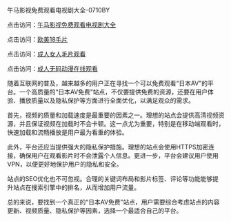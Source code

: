 午马影视免费观看电视剧大全-0710BY

点击访问：<a href="https://heiliaoxqkkct.pages.dev">午马影视免费观看电视剧大全</a>

点击访问：<a href="https://heiliaozj3tjd.pages.dev">欧美18毛片</a>

点击访问：<a href="https://heiliaoxwd5i8.pages.dev">成人女人毛片观看</a>

点击访问：<a href="https://heiliaoga6s9v.pages.dev">成人无码动漫在线观看</a>



随着互联网的普及，越来越多的用户正在寻找一个可以免费观看“日本AV”的平台。一个高质量的“日本AV免费”站点，不仅要提供免费的资源，还要在用户体验、播放质量以及隐私保护等方面进行全面优化，以满足观众的需求。

首先，视频的质量和加载速度是最重要的因素之一。理想的站点会提供高清视频资源，并且保证视频在加载时不会卡顿。这一点尤为重要，特别是在移动端观看时，快速加载和流畅播放是用户最为看重的体验。

此外，平台还应当提供强大的隐私保护措施。理想的站点会使用HTTPS加密连接，确保用户在观看影片时不会泄露个人信息。更进一步，平台会建议用户使用VPN，以便更好地保护用户的隐私和安全。

站点的SEO优化也不可忽视。合理的关键词布局和影片标签、评论等功能能够提升站点在搜索引擎中的排名，从而增加用户流量。

总的来说，要找到一个真正的“日本AV免费”站点，用户需要综合考虑站点的内容更新、视频质量、隐私保护等因素，选择一个最适合自己的平台。

<span style="display:none;">[Canonical link]( https://github.com/ribense1212/7021195 )</span>
